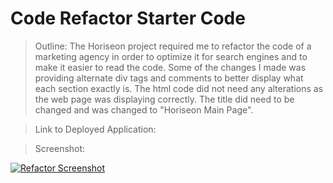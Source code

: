# Code Refactor Starter Code

> Outline:
The Horiseon project required me to refactor the code of a marketing agency in order to optimize it for search engines and to make it easier to read the code.
Some of the changes I made was providing alternate div tags and comments to better display what each section exactly is. The html code did not need any alterations as the web page was displaying correctly. The title did need to be changed and was changed to "Horiseon Main Page".

> Link to Deployed Application: 
<a href= "https://github.com/Saradac64/Horizeon-Main-Page"></a>

>Screenshot:
<a href= "![image](https://user-images.githubusercontent.com/107014078/174207604-eccfb88c-714d-45b6-901c-fd390d9bb8ca.png)">
    <img src= "C:\Users\Jonathan\Desktop\Horizeon-Main-Page\Screenshot.png" alt= "Refactor Screenshot">
    </a>